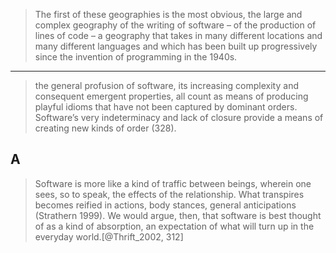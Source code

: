>  The first of these geographies is the most obvious, the large and complex geography of the writing of software – of the production of lines of code – a geography that takes in many different locations and many different languages and which has been built up progressively since the invention of programming in the 1940s.  

-------------------------
> the general profusion of software, its increasing complexity and consequent emergent properties, all count as means of producing playful idioms that have not been captured by dominant orders. Software’s very indeterminacy and lack of closure provide a means of creating new kinds of order (328). 

A
----------------------------
> Software is more like a kind of traffic between beings, wherein one sees, so to speak, the effects of the relationship. What transpires becomes reified in actions, body stances, general anticipations (Strathern 1999). We would argue, then, that software is best thought of as a kind of absorption, an expectation of what will turn up in the everyday world.[@Thrift_2002, 312]
